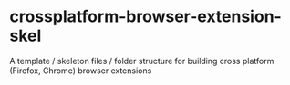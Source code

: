 # crossplatform-browser-extension-skel
A template / skeleton files / folder structure for building cross platform (Firefox, Chrome) browser extensions
